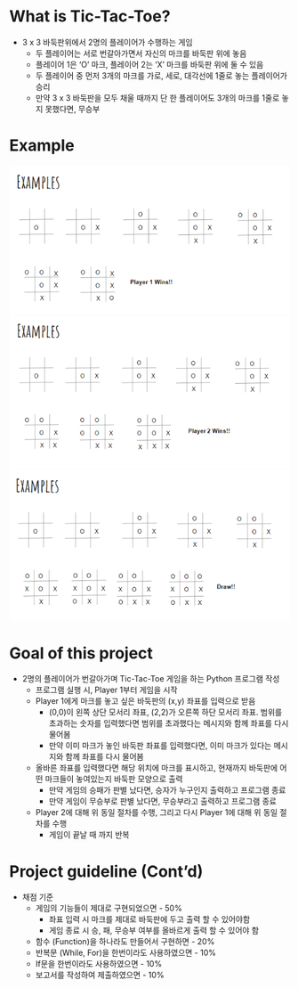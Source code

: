 <!-- 이 레포지토리는 과거에 받은 질문내용을 정리하여 재 구성한 것입니다. -->

# What is Tic-Tac-Toe?

* 3 x 3 바둑판위에서 2명의 플레이어가 수행하는 게임
  - 두 플레이어는 서로 번갈아가면서 자신의 마크를 바둑판 위에 놓음
  - 플레이어 1은 ‘O’ 마크, 플레이어 2는 ‘X’ 마크를 바둑판 위에 둘 수 있음
  - 두 플레이어 중 먼저 3개의 마크를 가로, 세로, 대각선에 1줄로 놓는 플레이어가 승리
  - 만약 3 x 3 바둑판을 모두 채울 때까지 단 한 플레이어도 3개의 마크를 1줄로 놓지 못했다면, 무승부

# Example

![](asset/1.png)
![](asset/2.png)
![](asset/3.png)

# Goal of this project
* 2명의 플레이어가 번갈아가며 Tic-Tac-Toe 게임을 하는 Python 프로그램 작성
  - 프로그램 실행 시, Player 1부터 게임을 시작
  - Player 1에게 마크를 놓고 싶은 바둑판의 (x,y) 좌표를 입력으로 받음
    + (0,0)이 왼쪽 상단 모서리 좌표, (2,2)가 오른쪽 하단 모서리 좌표. 범위를 초과하는 숫자를 입력했다면 범위를 초과했다는 메시지와 함께 좌표를 다시 물어봄
    + 만약 이미 마크가 놓인 바둑판 좌표를 입력했다면, 이미 마크가 있다는 메시지와 함께 좌표를 다시 물어봄
  - 올바른 좌표를 입력했다면 해당 위치에 마크를 표시하고, 현재까지 바둑판에 어떤 마크들이 놓여있는지 바둑판 모양으로 출력
    + 만약 게임의 승패가 판별 났다면, 승자가 누구인지 출력하고 프로그램 종료
    + 만약 게임이 무승부로 판별 났다면, 무승부라고 출력하고 프로그램 종료
  - Player 2에 대해 위 동일 절차를 수행, 그리고 다시 Player 1에 대해 위 동일 절차를 수행
    + 게임이 끝날 때 까지 반복

# Project guideline (Cont’d)
* 채점 기준
  - 게임의 기능들이 제대로 구현되었으면 - 50%
    + 좌표 입력 시 마크를 제대로 바둑판에 두고 출력 할 수 있어야함
    + 게임 종료 시 승, 패, 무승부 여부를 올바르게 출력 할 수 있어야 함
  - 함수 (Function)을 하나라도 만들어서 구현하면 - 20%
  - 반복문 (While, For)을 한번이라도 사용하였으면 - 10%
  - If문을 한번이라도 사용하였으면 - 10%
  - 보고서를 작성하여 제출하였으면 - 10%
